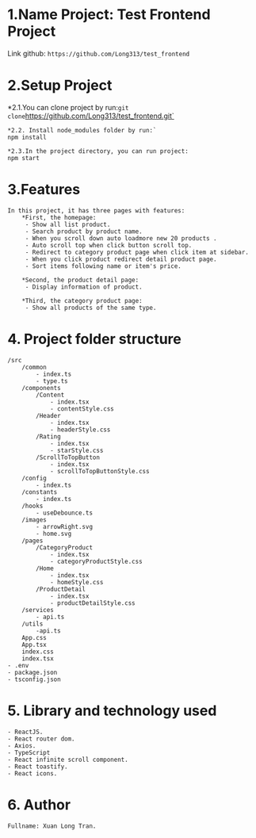 # 1.Name Project: Test Frontend Project
   Link github: `https://github.com/Long313/test_frontend`

# 2.Setup Project
   *2.1.You can clone project by run:`
    git clone `https://github.com/Long313/test_frontend.git`

    *2.2. Install node_modules folder by run:`
    npm install

    *2.3.In the project directory, you can run project:
    npm start
    
# 3.Features
    In this project, it has three pages with features:
        *First, the homepage:
         - Show all list product.
         - Search product by product name.
         - When you scroll down auto loadmore new 20 products .
         - Auto scroll top when click button scroll top.
         - Redirect to category product page when click item at sidebar.
         - When you click product redirect detail product page.
         - Sort items following name or item's price.
        
        *Second, the product detail page:
         - Display information of product.

        *Third, the category product page:
         - Show all products of the same type.

# 4. Project folder structure
    /src
        /common
            - index.ts
            - type.ts
        /components
            /Content
                - index.tsx
                - contentStyle.css
            /Header
                - index.tsx
                - headerStyle.css
            /Rating
                - index.tsx
                - starStyle.css
            /ScrollToTopButton
                - index.tsx
                - scrollToTopButtonStyle.css
        /config
            - index.ts
        /constants
            - index.ts
        /hooks
            - useDebounce.ts
        /images
            - arrowRight.svg
            - home.svg
        /pages
            /CategoryProduct
                - index.tsx
                - categoryProductStyle.css
            /Home
                - index.tsx
                - homeStyle.css
            /ProductDetail
                - index.tsx
                - productDetailStyle.css
        /services
            - api.ts
        /utils
            -api.ts
        App.css
        App.tsx
        index.css
        index.tsx
    - .env
    - package.json
    - tsconfig.json

# 5. Library and technology used
    - ReactJS.
    - React router dom.
    - Axios.
    - TypeScript
    - React infinite scroll component.
    - React toastify.
    - React icons.

# 6. Author
    Fullname: Xuan Long Tran.

